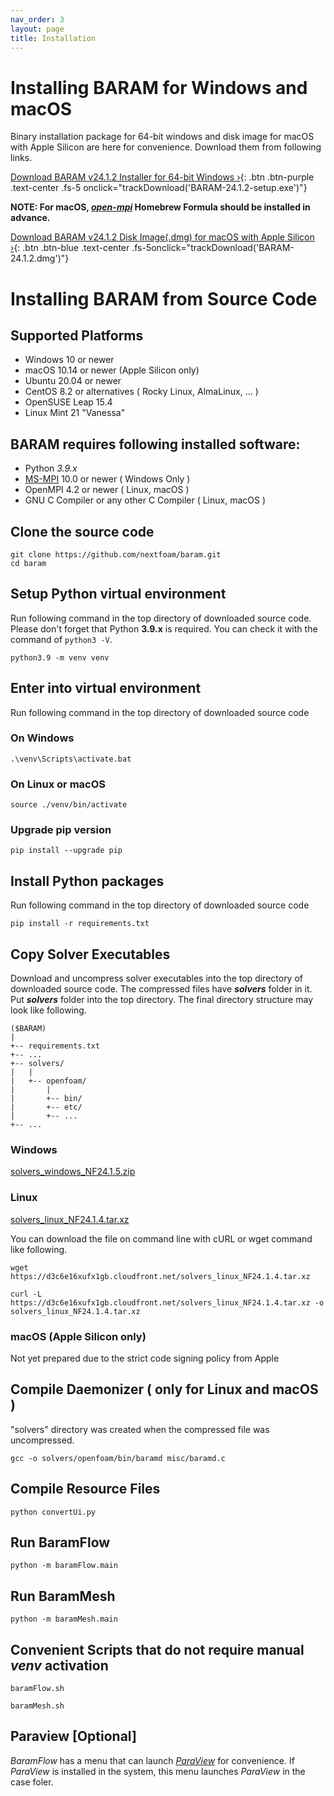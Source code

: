 ```yaml
---
nav_order: 3
layout: page
title: Installation
---
```


# Installing BARAM for Windows and macOS
Binary installation package for 64-bit windows and disk image for macOS with Apple Silicon are here for convenience.
Download them from following links.

[Download BARAM v24.1.2 Installer for 64-bit Windows ›](https://d3c6e16xufx1gb.cloudfront.net/BARAM-24.1.2-setup.exe){: .btn .btn-purple .text-center .fs-5 onclick="trackDownload('BARAM-24.1.2-setup.exe')"}

**NOTE: For macOS, [*open-mpi*](https://formulae.brew.sh/formula/open-mpi) Homebrew Formula should be installed in advance.**

[Download BARAM v24.1.2 Disk Image(.dmg) for macOS with Apple Silicon ›](https://d3c6e16xufx1gb.cloudfront.net/BARAM-24.1.2.dmg){: .btn .btn-blue .text-center .fs-5onclick="trackDownload('BARAM-24.1.2.dmg')"}

# Installing BARAM from Source Code

## Supported Platforms
* Windows 10 or newer
* macOS 10.14 or newer (Apple Silicon only)
* Ubuntu 20.04 or newer
* CentOS 8.2 or alternatives ( Rocky Linux, AlmaLinux, ... )
* OpenSUSE Leap 15.4
* Linux Mint 21 "Vanessa"

## BARAM requires following installed software:

* Python *3.9.x*
* [MS-MPI](https://docs.microsoft.com/en-us/message-passing-interface/microsoft-mpi) 10.0 or newer ( Windows Only )
* OpenMPI 4.2 or newer ( Linux, macOS )
* GNU C Compiler or any other C Compiler ( Linux, macOS )

## Clone the source code
```commandline
git clone https://github.com/nextfoam/baram.git
cd baram
```

## Setup Python virtual environment

Run following command in the top directory of downloaded source code.
Please don't forget that Python **3.9.x** is required.
You can check it with the command of `python3 -V`.

```commandline
python3.9 -m venv venv
```

## Enter into virtual environment
Run following command in the top directory of downloaded source code

### On Windows
```commandline
.\venv\Scripts\activate.bat
```

### On Linux or macOS
```commandline
source ./venv/bin/activate
```

### Upgrade pip version
```commandline
pip install --upgrade pip
```

## Install Python packages
Run following command in the top directory of downloaded source code
```commandline
pip install -r requirements.txt
```

## Copy Solver Executables
Download and uncompress solver executables into the top directory of downloaded source code.
The compressed files have _**solvers**_ folder in it.
Put _**solvers**_ folder into the top directory.
The final directory structure may look like following.
```
($BARAM)
|
+-- requirements.txt
+-- ...
+-- solvers/
|   |
|   +-- openfoam/
|       |
|       +-- bin/
|       +-- etc/
|       +-- ...
+-- ...
```

### Windows
[solvers_windows_NF24.1.5.zip](https://d3c6e16xufx1gb.cloudfront.net/solvers_windows_NF24.1.5.zip)


### Linux
[solvers_linux_NF24.1.4.tar.xz](https://d3c6e16xufx1gb.cloudfront.net/solvers_linux_NF24.1.4.tar.xz)

You can download the file on command line with cURL or wget command like following.

```commandline
wget https://d3c6e16xufx1gb.cloudfront.net/solvers_linux_NF24.1.4.tar.xz
```

```commandline
curl -L https://d3c6e16xufx1gb.cloudfront.net/solvers_linux_NF24.1.4.tar.xz -o solvers_linux_NF24.1.4.tar.xz
```

### macOS (Apple Silicon only)
Not yet prepared due to the strict code signing policy from Apple


## Compile Daemonizer ( only for Linux and macOS )
"solvers" directory was created when the compressed file was uncompressed.
```commandline
gcc -o solvers/openfoam/bin/baramd misc/baramd.c
```

## Compile Resource Files
```commandline
python convertUi.py
```

## Run BaramFlow
```commandline
python -m baramFlow.main
```

## Run BaramMesh
```commandline
python -m baramMesh.main
```

## Convenient Scripts that do not require manual *venv* activation

```commandline
baramFlow.sh
```
```commandline
baramMesh.sh
```

## Paraview [Optional]

*BaramFlow* has a menu that can launch [*ParaView*](https://www.paraview.org/) for convenience.
If *ParaView* is installed in the system, this menu launches *ParaView* in the case foler.
